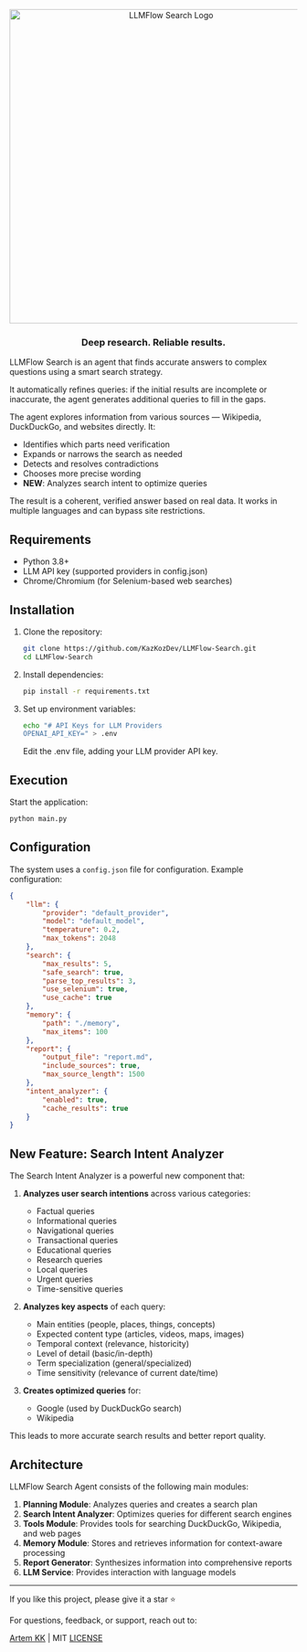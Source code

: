 
<p align="center">
  <img src="https://github.com/user-attachments/assets/86b23e27-a263-49ed-8167-7bcab0c9d7a1" alt="LLMFlow Search Logo" width="550"/>
</p>
<h3 align="center">Deep research. Reliable results.</h3>

LLMFlow Search is an agent that finds accurate answers to complex questions using a smart search strategy.

It automatically refines queries: if the initial results are incomplete or inaccurate, the agent generates additional queries to fill in the gaps.

The agent explores information from various sources — Wikipedia, DuckDuckGo, and websites directly. It:

- Identifies which parts need verification
- Expands or narrows the search as needed
- Detects and resolves contradictions
- Chooses more precise wording
- **NEW**: Analyzes search intent to optimize queries

The result is a coherent, verified answer based on real data. It works in multiple languages and can bypass site restrictions.

## Requirements

* Python 3.8+
* LLM API key (supported providers in config.json)
* Chrome/Chromium (for Selenium-based web searches)

## Installation

1. Clone the repository:
   ```bash
   git clone https://github.com/KazKozDev/LLMFlow-Search.git
   cd LLMFlow-Search
   ```

2. Install dependencies:
   ```bash
   pip install -r requirements.txt
   ```

3. Set up environment variables:
   ```bash
   echo "# API Keys for LLM Providers
   OPENAI_API_KEY=" > .env
   ```
   Edit the .env file, adding your LLM provider API key.

## Execution

Start the application:
```bash
python main.py
```

## Configuration

The system uses a `config.json` file for configuration. Example configuration:

```json
{
    "llm": {
        "provider": "default_provider",
        "model": "default_model",
        "temperature": 0.2,
        "max_tokens": 2048
    },
    "search": {
        "max_results": 5,
        "safe_search": true,
        "parse_top_results": 3,
        "use_selenium": true,
        "use_cache": true
    },
    "memory": {
        "path": "./memory",
        "max_items": 100
    },
    "report": {
        "output_file": "report.md",
        "include_sources": true,
        "max_source_length": 1500
    },
    "intent_analyzer": {
        "enabled": true,
        "cache_results": true
    }
}
```

## New Feature: Search Intent Analyzer

The Search Intent Analyzer is a powerful new component that:

1. **Analyzes user search intentions** across various categories:
   - Factual queries
   - Informational queries
   - Navigational queries
   - Transactional queries
   - Educational queries
   - Research queries
   - Local queries
   - Urgent queries
   - Time-sensitive queries

2. **Analyzes key aspects** of each query:
   - Main entities (people, places, things, concepts)
   - Expected content type (articles, videos, maps, images)
   - Temporal context (relevance, historicity)
   - Level of detail (basic/in-depth)
   - Term specialization (general/specialized)
   - Time sensitivity (relevance of current date/time)

3. **Creates optimized queries** for:
   - Google (used by DuckDuckGo search)
   - Wikipedia

This leads to more accurate search results and better report quality.

## Architecture

LLMFlow Search Agent consists of the following main modules:

1. **Planning Module**: Analyzes queries and creates a search plan
2. **Search Intent Analyzer**: Optimizes queries for different search engines
3. **Tools Module**: Provides tools for searching DuckDuckGo, Wikipedia, and web pages
4. **Memory Module**: Stores and retrieves information for context-aware processing
5. **Report Generator**: Synthesizes information into comprehensive reports
6. **LLM Service**: Provides interaction with language models

---

If you like this project, please give it a star ⭐

For questions, feedback, or support, reach out to:

[Artem KK](https://www.linkedin.com/in/kazkozdev/) | MIT [LICENSE](LICENSE)
